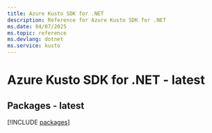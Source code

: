```yaml
---
title: Azure Kusto SDK for .NET
description: Reference for Azure Kusto SDK for .NET
ms.date: 04/07/2025
ms.topic: reference
ms.devlang: dotnet
ms.service: kusto
---
```

# Azure Kusto SDK for .NET - latest
## Packages - latest
[!INCLUDE [packages](kusto-index.md)]